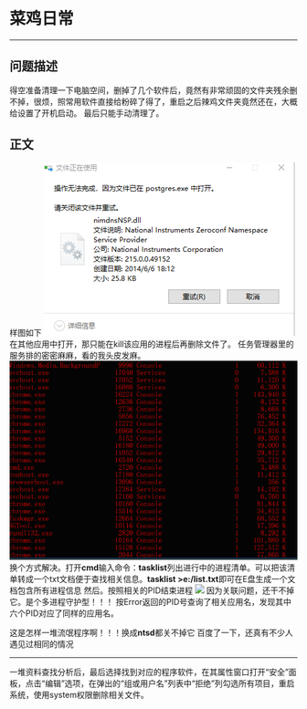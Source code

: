 # 菜鸡日常 #
---
## 问题描述 ##
得空准备清理一下电脑空间，删掉了几个软件后，竟然有非常顽固的文件夹残余删不掉，很烦，照常用软件直接给粉碎了得了，重启之后辣鸡文件夹竟然还在，大概给设置了开机启动。
最后只能手动清理了。
## 正文 ##
样图如下
![](../img/delete_folder/the_bad_exe.png)
在其他应用中打开，那只能在kill该应用的进程后再删除文件了。
任务管理器里的服务排的密密麻麻，看的我头皮发麻。
![](../img/delete_folder/jincheng.png)
换个方式解决。打开**cmd**输入命令：**tasklist**列出进行中的进程清单。可以把该清单转成一个txt文档便于查找相关信息。**tasklist >e:/list.txt**即可在E盘生成一个文档包含所有进程信息
然后。按照相关的PID结束进程
![](./img/delete_folder/notlill.png)
因为关联问题，还干不掉它。是个多进程守护型！！！
按Error返回的PID号查询了相关应用名，发现其中六个PID对应了同样的应用名。


这是怎样一堆流氓程序啊！！！换成**ntsd**都关不掉它
百度了一下，还真有不少人遇见过相同的情况

----
一堆资料查找分析后，最后选择找到对应的程序软件，在其属性窗口打开“安全”面板，点击“编辑”选项，在弹出的“组或用户名”列表中“拒绝”列勾选所有项目，重启系统，使用system权限删除相关文件。

